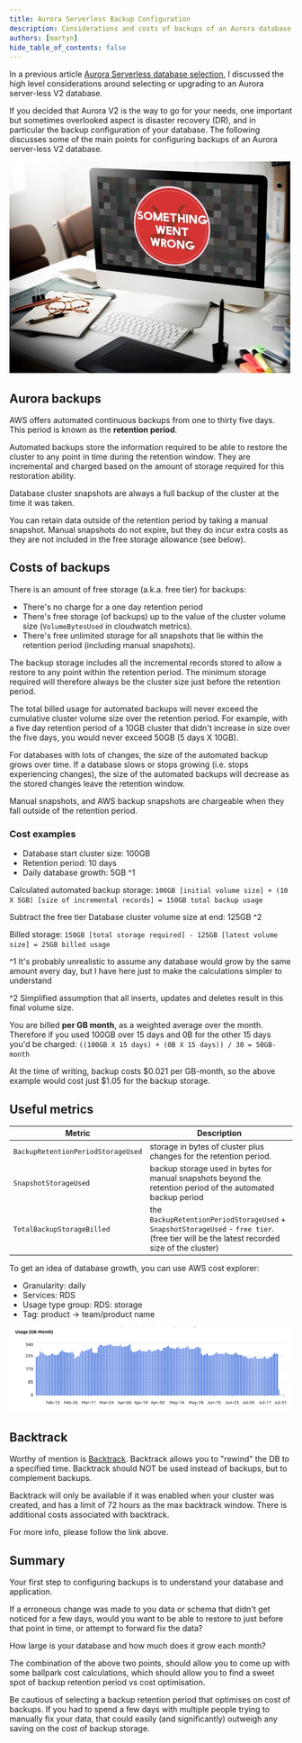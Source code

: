 ```yaml
---
title: Aurora Serverless Backup Configuration
description: Considerations and costs of backups of an Aurora database cluster
authors: [martyn]
hide_table_of_contents: false
---
```

In a previous article [Aurora Serverless database selection](/blog/2023/08/01/Aurora-Serverless-database-selection), I discussed the high level considerations around selecting or upgrading to an Aurora server-less V2 database.

If you decided that Aurora V2 is the way to go for your needs, one important but sometimes overlooked aspect is disaster recovery (DR), and in particular the backup configuration of your database. The following discusses some of the main points for configuring backups of an Aurora server-less V2 database.

![](./error-something-went-wrong.jpg)
<!--truncate-->

## Aurora backups

AWS offers automated continuous backups from one to thirty five days. This period is known as the **retention period**.

Automated backups store the information required to be able to restore the cluster to any point in time during the retention window. They are incremental and charged based on the amount of storage required for this restoration ability.

Database cluster snapshots are always a full backup of the cluster at the time it was taken.

You can retain data outside of the retention period by taking a manual snapshot. Manual snapshots do not expire, but they do incur extra costs as they are not included in the free storage allowance (see below).

## Costs of backups

There is an amount of free storage (a.k.a. free tier) for backups:

*   There's no charge for a one day retention period
*   There's free storage (of backups) up to the value of the cluster volume size (`VolumeBytesUsed` in cloudwatch metrics).
*   There's free unlimited storage for all snapshots that lie within the retention period (including manual snapshots).

The backup storage includes all the incremental records stored to allow a restore to any point within the retention period. The minimum storage required will therefore always be the cluster size just before the retention period.

The total billed usage for automated backups will never exceed the cumulative cluster volume size over the retention period. For example, with a five day retention period of a 10GB cluster that didn't increase in size over the five days, you would never exceed 50GB (5 days X 10GB).

For databases with lots of changes, the size of the automated backup grows over time. If a database slows or stops growing (i.e. stops experiencing changes), the size of the automated backups will decrease as the stored changes leave the retention window.

Manual snapshots, and AWS backup snapshots are chargeable when they fall outside of the retention period.

### Cost examples

*   Database start cluster size: 100GB
*   Retention period: 10 days
*   Daily database growth: 5GB ^1

Calculated automated backup storage: `100GB [initial volume size] + (10 X 5GB) [size of incremental records] = 150GB total backup usage`

Subtract the free tier Database cluster volume size at end: 125GB ^2

Billed storage: `150GB [total storage required] - 125GB [latest volume size] = 25GB billed usage`

^1 It's probably unrealistic to assume any database would grow by the same amount every day, but I have here just to make the calculations simpler to understand

^2 Simplified assumption that all inserts, updates and deletes result in this final volume size.

You are billed **per GB month**, as a weighted average over the month. Therefore if you used 100GB over 15 days and 0B for the other 15 days you'd be charged: `((100GB X 15 days) + (0B X 15 days)) / 30 = 50GB-month`

At the time of writing, backup costs $0.021 per GB-month, so the above example would cost just $1.05 for the backup storage.

## Useful metrics
|Metric|Description|
|---------|---------|
|`BackupRetentionPeriodStorageUsed`|storage in bytes of cluster plus changes for the retention period.|
|`SnapshotStorageUsed` |backup storage used in bytes for manual snapshots beyond the retention period of the automated backup period|
|`TotalBackupStorageBilled` |the `BackupRetentionPeriodStorageUsed` + `SnapshotStorageUsed` - `free tier`. (free tier will be the latest recorded size of the cluster)|

To get an idea of database growth, you can use AWS cost explorer:
*   Granularity: daily
*   Services: RDS
*   Usage type group: RDS: storage
*   Tag: product -> team/product name

![](./DB-size-from-aws-cost-explorer.png)

## Backtrack

Worthy of mention is [Backtrack](https://docs.aws.amazon.com/AmazonRDS/latest/AuroraUserGuide/AuroraMySQL.Managing.Backtrack.html). Backtrack allows you to "rewind" the DB to a specified time. Backtrack should NOT be used instead of backups, but to complement backups.

Backtrack will only be available if it was enabled when your cluster was created, and has a limit of 72 hours as the max backtrack window. There is additional costs associated with backtrack.

For more info, please follow the link above.

## Summary

Your first step to configuring backups is to understand your database and application.

If a erroneous change was made to you data or schema that didn't get noticed for a few days, would you want to be able to restore to just before that point in time, or attempt to forward fix the data?

How large is your database and how much does it grow each month?

The combination of the above two points, should allow you to come up with some ballpark cost calculations, which should allow you to find a sweet spot of backup retention period vs cost optimisation.

Be cautious of selecting a backup retention period that optimises on cost of backups. If you had to spend a few days with multiple people trying to manually fix your data, that could easily (and significantly) outweigh any saving on the cost of backup storage.
